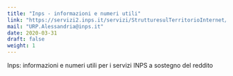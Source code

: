 ```yaml
---
title: "Inps - informazioni e numeri utili"
link: "https://servizi2.inps.it/servizi/StrutturesulTerritorioInternet/WForm2.aspx?parm=1&lang=it&parm3=020000"
mail: "URP.Alessandria@inps.it"
date: 2020-03-31
draft: false
weight: 1
---
```


Inps: informazioni e numeri utili per i servizi INPS a sostegno del reddito
